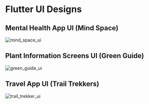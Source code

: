 # Flutter UI Designs

## Mental Health App UI (Mind Space)
![mind_space_ui](https://github.com/anandanmukh/flutter_ui_designs/assets/67072228/10d05f87-1140-4761-9857-135766865c6a)

## Plant Information Screens UI (Green Guide)
![green_guide_ui](https://github.com/anandanmukh/flutter_ui_designs/assets/67072228/4884524e-054c-40cf-83b1-922b4500a4e6)
 
## Travel App UI (Trail Trekkers)
![trail_trekker_ui](https://github.com/anandanmukh/flutter_ui_designs/assets/67072228/7d5bc429-ddf6-4e8b-b4af-f6e432ec2419)
